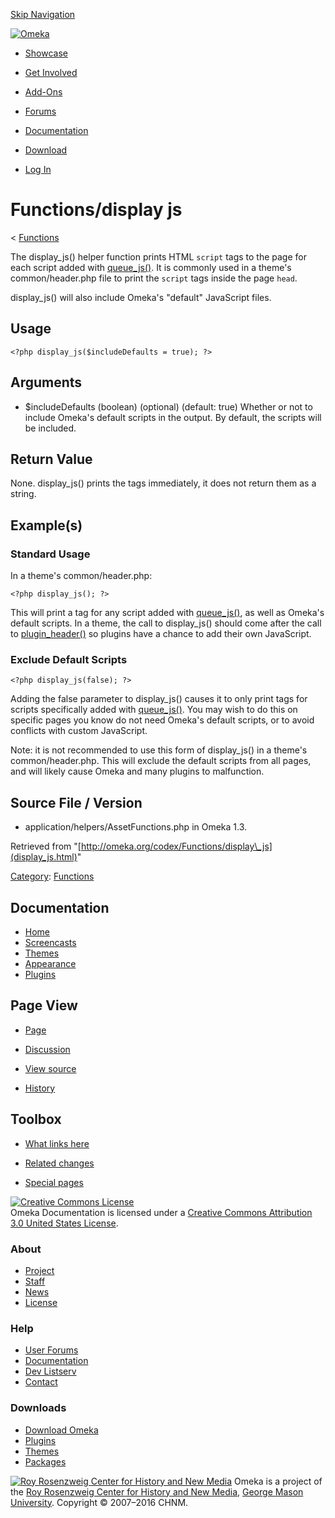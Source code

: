 <div id="wrap">

[Skip Navigation](display_js.html#content)
<div id="header">

<div class="padding">

<span
id="logo">[![Omeka](http://omeka.org/ui/i/logo-horizontal-288px.gif)](../../index.html)</span>
<div id="search-form">

</div>

-   <div id="nav-showcase">

    </div>

    [Showcase](../../showcase.1.html)
-   <div id="nav-involved">

    </div>

    [Get Involved](../../index.html%3Fp=124.html)
-   <div id="nav-addons">

    </div>

    [Add-Ons](../../add-ons.1.html)
-   <div id="nav-forums">

    </div>

    [Forums](../../forums/topic/mysqli-stmt.bind-result.html)
-   <div id="nav-documentation">

    </div>

    [Documentation](http://omeka.org/codex/)
-   <div id="nav-download">

    </div>

    [Download](../../download.1.html)

</div>

</div>

<div id="content">

<div class="padding">

<div id="user-meta">

-   <div id="pt-login">

    </div>

    [Log
    In](http://omeka.org/c/index.php?title=Special:UserLogin&returnto=Functions/display%20js)

</div>

Functions/display js
====================

<div id="contentSub">

<span class="subpages">&lt;
[Functions](../Functions.html "Functions")</span>

</div>

<div id="primary">

The display\_js() helper function prints HTML `script` tags to the page
for each script added with
[queue\_js()](../Theme_API/queue_js.html "Theme API/queue js"). It is
commonly used in a theme's common/header.php file to print the `script`
tags inside the page `head`.

display\_js() will also include Omeka's "default" JavaScript files.

<span id="Usage" class="mw-headline"> Usage </span>
---------------------------------------------------

<div class="mw-geshi mw-content-ltr" dir="ltr">

<div class="php source-php">

``` {.de1}
<?php display_js($includeDefaults = true); ?>
```

</div>

</div>

<span id="Arguments" class="mw-headline"> Arguments </span>
-----------------------------------------------------------

-   \$includeDefaults (boolean) (optional) (default: true) Whether or
    not to include Omeka's default scripts in the output. By default,
    the scripts will be included.

<span id="Return_Value" class="mw-headline"> Return Value </span>
-----------------------------------------------------------------

None. display\_js() prints the tags immediately, it does not return them
as a string.

<span id="Example.28s.29" class="mw-headline"> Example(s) </span>
-----------------------------------------------------------------

### <span id="Standard_Usage" class="mw-headline"> Standard Usage </span>

In a theme's common/header.php:

<div class="mw-geshi mw-content-ltr" dir="ltr">

<div class="php source-php">

``` {.de1}
<?php display_js(); ?>
```

</div>

</div>

This will print a tag for any script added with
[queue\_js()](../Theme_API/queue_js.html "Theme API/queue js"), as well
as Omeka's default scripts. In a theme, the call to display\_js() should
come after the call to
[plugin\_header()](../Theme_API/plugin_header.html "Theme API/plugin header")
so plugins have a chance to add their own JavaScript.

### <span id="Exclude_Default_Scripts" class="mw-headline"> Exclude Default Scripts </span>

<div class="mw-geshi mw-content-ltr" dir="ltr">

<div class="php source-php">

``` {.de1}
<?php display_js(false); ?>
```

</div>

</div>

Adding the false parameter to display\_js() causes it to only print tags
for scripts specifically added with
[queue\_js()](../Theme_API/queue_js.html "Theme API/queue js"). You may
wish to do this on specific pages you know do not need Omeka's default
scripts, or to avoid conflicts with custom JavaScript.

Note: it is not recommended to use this form of display\_js() in a
theme's common/header.php. This will exclude the default scripts from
all pages, and will likely cause Omeka and many plugins to malfunction.

<span id="Source_File_.2F_Version" class="mw-headline"> Source File / Version </span>
-------------------------------------------------------------------------------------

-   application/helpers/AssetFunctions.php in Omeka 1.3.

<div class="printfooter">

Retrieved from
"[http://omeka.org/codex/Functions/display\_js](display_js.html)"

</div>

<div id="catlinks" class="catlinks">

<div id="mw-normal-catlinks">

[Category](http://omeka.org/codex/Special:Categories "Special:Categories"):
<span
dir="ltr">[Functions](../Category:Functions.html "Category:Functions")</span>

</div>

</div>

</div>

<div id="secondary">

<div class="portlet">

Documentation
-------------

-   [Home](http://omeka.org/codex/)
-   [Screencasts](http://omeka.org/codex/Screencasts)
-   [Themes](http://omeka.org/codex/Managing_Themes_2.0)
-   [Appearance](http://omeka.org/codex/Managing_Appearance_2.0)
-   [Plugins](http://omeka.org/codex/Plugins2.0)

</div>

<div class="portlet">

Page View
---------

-   <div id="nav-page">

    </div>

    [Page](display_js.html)
-   <div id="nav-discussion">

    </div>

    [Discussion](http://omeka.org/c/index.php?title=Talk:Functions/display_js&action=edit&redlink=1)
-   <div id="nav-view_source">

    </div>

    [View
    source](http://omeka.org/c/index.php?title=Functions/display_js&action=edit)
-   <div id="nav-history">

    </div>

    [History](http://omeka.org/c/index.php?title=Functions/display_js&action=history)

</div>

<div id="wiki-toolbox" class="portlet">

Toolbox
-------

-   <div id="t-whatlinkshere">

    </div>

    [What links
    here](../Special:WhatLinksHere/Functions/display_js.html)
-   <div id="t-recentchangeslinked">

    </div>

    [Related
    changes](../Special:RecentChangesLinked/Functions/display_js.html)
-   <div id="t-specialpages">

    </div>

    [Special pages](http://omeka.org/codex/Special:SpecialPages)

</div>

[![Creative Commons
License](https://i.creativecommons.org/l/by/3.0/us/88x31.png)](http://creativecommons.org/licenses/by/3.0/us/)\
Omeka Documentation is licensed under a [Creative Commons Attribution
3.0 United States
License](http://creativecommons.org/licenses/by/3.0/us/).

</div>

</div>

</div>

<div id="footer">

<div class="padding">

<div id="sitemap">

<div class="section">

### About

-   [Project](../../index.html%3Fp=2.html)
-   [Staff](../../index.html%3Fp=3.html)
-   [News](../../blog.1.html)
-   [License](http://www.gnu.org/copyleft/gpl.html)

</div>

<div class="section">

### Help

-   [User Forums](../../forums/topic/mysqli-stmt.bind-result.html)
-   [Documentation](http://omeka.org/codex/)
-   [Dev Listserv](http://groups.google.com/group/omeka-dev)
-   [Contact](http://omeka.org/contact/)

</div>

<div class="section">

### Downloads

-   [Download Omeka](../../download.1.html)
-   [Plugins](../../plugins.html)
-   [Themes](../../download/themes/index.html)
-   [Packages](../../index.html%3Fp=222.html)

</div>

</div>

<div id="chnm-meta">

<span id="chnm-logo">[![Roy Rosenzweig Center for History and New
Media](http://omeka.org/ui/i/rrchnm-logo-regular.gif)](http://chnm.gmu.edu)</span>
Omeka is a project of the [Roy Rosenzweig Center for History and New
Media](http://chnm.gmu.edu), [George Mason
University](http://www.gmu.edu). Copyright © 2007–2016 CHNM.

</div>

</div>

</div>

</div>
